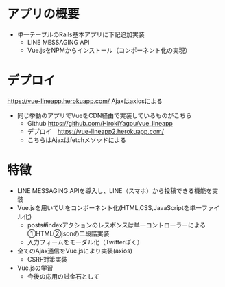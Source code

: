 # アプリの概要
* 単一テーブルのRails基本アプリに下記追加実装
  * LINE MESSAGING API
  * Vue.jsをNPMからインストール（コンポーネント化の実現）
  
# デプロイ
https://vue-lineapp.herokuapp.com/
Ajaxはaxiosによる
  
* 同じ挙動のアプリでVueをCDN経由で実装しているものがこちら
  * Github https://github.com/HirokiYagou/vue_lineapp
  * デプロイ　https://vue-lineapp2.herokuapp.com/
  * こちらはAjaxはfetchメソッドによる

# 特徴
* LINE MESSAGING APIを導入し、LINE（スマホ）から投稿できる機能を実装
* Vue.jsを用いてUIをコンポーネント化(HTML,CSS,JavaScriptを単一ファイル化)
  * posts#indexアクションのレスポンスは単一コントローラーによる①HTML②jsonの二段階実装
  * 入力フォームをモーダル化（Twitterぽく）
* 全てのAjax通信をVue.jsにより実装(axios)
  * CSRF対策実装
* Vue.jsの学習
  * 今後の応用の試金石として
